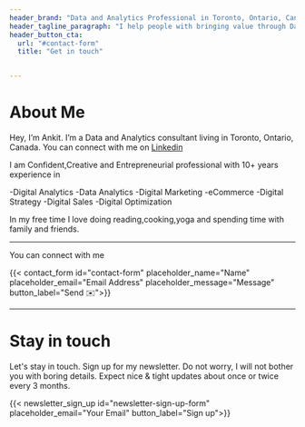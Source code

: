 ```yaml
---
header_brand: "Data and Analytics Professional in Toronto, Ontario, Canada"
header_tagline_paragraph: "I help people with bringing value through Data and Analytics and specialize in deriving insights through story and visualizations and communicating those insights which help them in growing their business, decrease costs and improve revenue  #Analytics #Data Analytics #Datascience #Digital Analytics #Dataviz"
header_button_cta:
  url: "#contact-form"
  title: "Get in touch"


---
```


# About Me

Hey, I’m Ankit. I’m a Data and Analytics consultant living in Toronto, Ontario, Canada. You can connect with me on [Linkedin](https://ca.linkedin.com/in/ankit-nagarsheth-4911622)

I am Confident,Creative and Entrepreneurial professional with 10+ years experience in

-Digital Analytics
-Data Analytics
-Digital Marketing
-eCommerce
-Digital Strategy
-Digital Sales
-Digital Optimization

In my free time I love doing reading,cooking,yoga and spending time with family and friends.

---

You can connect with me

{{< contact_form id="contact-form" placeholder_name="Name" placeholder_email="Email Address" placeholder_message="Message" button_label="Send ✉️">}}

---


# Stay in touch

Let's stay in touch. Sign up for my newsletter. Do not worry, I will not bother you with boring details. Expect nice & tight updates about once or twice every 3 months.

{{< newsletter_sign_up id="newsletter-sign-up-form" placeholder_email="Your Email" button_label="Sign up">}}
